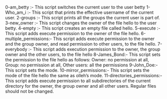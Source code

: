 0-am_betty :- This script switches the current user to the user betty
1-Who_am_i :- This script that prints the effective username of the current user.
2-groups :- This script prints all the groups the current user is part of.
3-new_owner :- This script changes the owner of the file hello to the user betty.
4-empty :- This script creates an empty file called hello.
5-execute :- This script adds execute permission to the owner of the file hello.
6-multiple_permissions:- This script adds execute permission to the owner and the group owner, and read permission to other users, to the file hello.
7-everybody :- This script adds execution permission to the owner, the group owner and the other users, to the file hello
8-James_Bond:- This script sets the permission to the file hello as follows: Owner: no permission at all, Group: no permission at all, Other users: all the permissions
9-John_Doe:- This script sets the mode.
10-mirror_permissions:- This script sets the mode of the file hello the same as olleh’s mode.
11-directories_permissions:- This script adds execute permission to all subdirectories of the current directory for the owner, the group owner and all other users. Regular files should not be changed.
